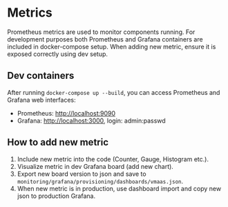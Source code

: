 # Metrics
Prometheus metrics are used to monitor components running.
For development purposes both Prometheus and Grafana containers are included in docker-compose setup.
When adding new metric, ensure it is exposed correctly using dev setup.

## Dev containers
After running `docker-compose up --build`, you can access Prometheus and Grafana web interfaces:
- Prometheus: <http://localhost:9090>
- Grafana: <http://localhost:3000>, login: admin:passwd

## How to add new metric
1. Include new metric into the code (Counter, Gauge, Histogram etc.).
2. Visualize metric in dev Grafana board (add new chart).
3. Export new board version to json and save to `monitoring/grafana/provisioning/dashboards/vmaas.json`.
4. When new metric is in production, use dashboard import and copy new json to production Grafana.
